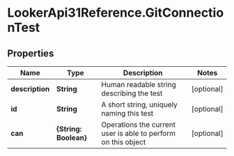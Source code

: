 # LookerApi31Reference.GitConnectionTest

## Properties
Name | Type | Description | Notes
------------ | ------------- | ------------- | -------------
**description** | **String** | Human readable string describing the test | [optional] 
**id** | **String** | A short string, uniquely naming this test | [optional] 
**can** | **{String: Boolean}** | Operations the current user is able to perform on this object | [optional] 


